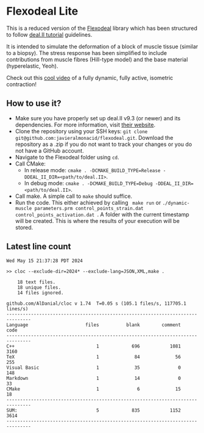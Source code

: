 # Flexodeal Lite
This is a reduced version of the [Flexodeal](https://github.com/javieralmonacid/flexodeal) library which has been structured to follow [deal.II tutorial](https://www.dealii.org/current/doxygen/deal.II/Tutorial.html) guidelines. 

It is intended to simulate the deformation of a block of muscle tissue (similar to a biopsy). The stress response has been simplified to include contributions from muscle fibres (Hill-type model) and the base material (hyperelastic, Yeoh).

Check out this [cool video](https://youtu.be/CCTiSV1Vl7o) of a fully dynamic, fully active, isometric contraction!

## How to use it?

- Make sure you have properly set up deal.II v9.3 (or newer) and its dependencies. For more information, visit [their website](http://www.dealii.org).
- Clone the repository using your SSH keys: ```git clone git@github.com:javieralmonacid/flexodeal.git```. Download the repository as a .zip if you do not want to track your changes or you do not have a GitHub account.
- Navigate to the Flexodeal folder using ```cd```.
- Call CMake:
    - In release mode: ```cmake . -DCMAKE_BUILD_TYPE=Release -DDEAL_II_DIR=<path/to/deal.II>```.
    - In debug mode: ```cmake . -DCMAKE_BUILD_TYPE=Debug -DDEAL_II_DIR=<path/to/deal.II>```.
- Call make. A simple call to ```make``` should suffice.
- Run the code. This either achieved by calling ``` make run``` or ```./dynamic-muscle parameters.prm control_points_strain.dat control_points_activation.dat ```. A folder with the current timestamp will be created. This is where the results of your execution will be stored.

## Latest line count

```
Wed May 15 21:37:28 PDT 2024

>> cloc --exclude-dir=2024* --exclude-lang=JSON,XML,make .
    
    18 text files.
    18 unique files.                              
    14 files ignored.

github.com/AlDanial/cloc v 1.74  T=0.05 s (105.1 files/s, 117705.1 lines/s)
-------------------------------------------------------------------------------
Language                     files          blank        comment           code
-------------------------------------------------------------------------------
C++                              1            696           1081           3160
TeX                              1             84             56            255
Visual Basic                     1             35              0            148
Markdown                         1             14              0             33
CMake                            1              6             15             18
-------------------------------------------------------------------------------
SUM:                             5            835           1152           3614
-------------------------------------------------------------------------------

```